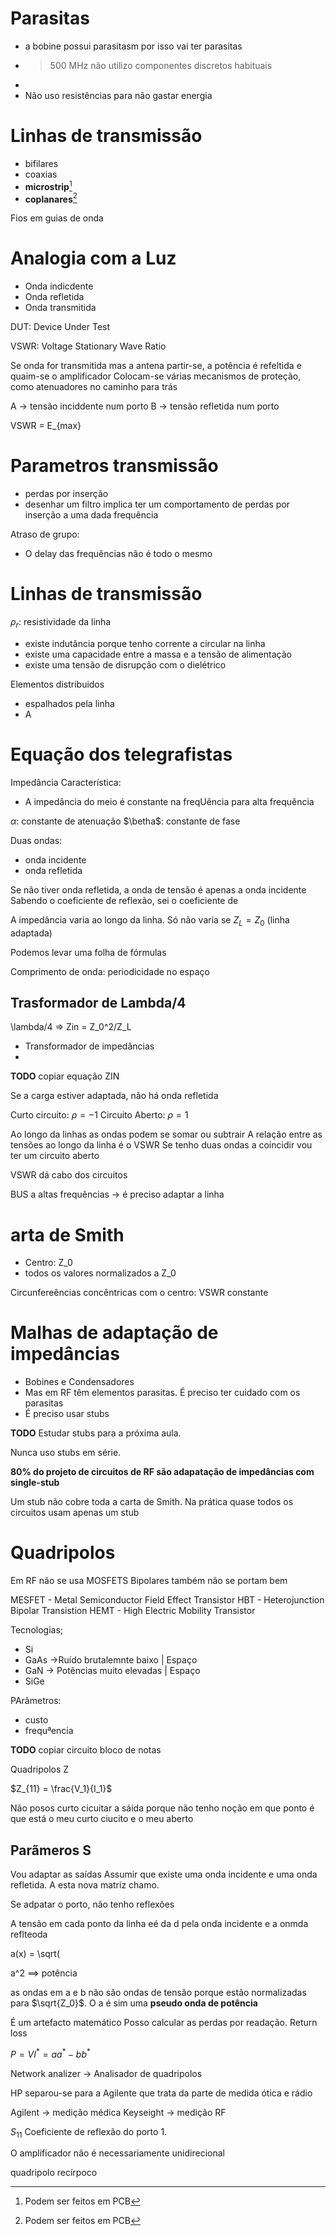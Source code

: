 # Parasitas
- a bobine possui parasitasm por isso vai ter parasitas 
- > 500 MHz não utilizo componentes discretos habituais
-
- Não uso resistências para não gastar energia


# Linhas de transmissão
- bifilares
- coaxias
- **microstrip**[^1]
- **coplanares**[^1]


[^1]: Podem ser feitos em PCB

Fios em guias de onda

# Analogia com a Luz
- Onda indicdente
- Onda refletida
- Onda transmitida


DUT: Device Under Test

VSWR: Voltage Stationary Wave Ratio

Se onda for transmitida mas a antena partir-se, a potência é refeltida e quaim-se o amplificador
Colocam-se várias mecanismos de proteção, como atenuadores no caminho para trás

A -> tensão inciddente num porto
B -> tensão refletida num porto

VSWR = E_{max}

# Parametros transmissão
- perdas por inserção
- desenhar um filtro implica ter um comportamento de perdas por inserção a uma dada frequência


Atraso de grupo:

- O delay das frequências não é todo o mesmo


# Linhas de transmissão
$\rho_r$: resistividade da linha
- existe indutância porque tenho corrente a circular na linha
- existe uma capacidade entre a massa e a tensão de alimentação
- existe uma tensão de disrupção com o dielétrico


Elementos distribuidos
- espalhados pela linha
- A


# Equação dos telegrafistas
Impedância Característica:

- A impedância do meio é constante na freqUência para alta frequência


$\alpha$: constante de atenuação
$\betha$: constante de fase

Duas ondas:

- onda incidente
- onda refletida


Se não tiver onda refletida, a onda de tensão é apenas a onda incidente
Sabendo o coeficiente de reflexão, sei o coeficiente de 

A impedância varia ao longo da linha. Só não varia se $Z_L = Z_0$ (linha adaptada)

Podemos levar uma folha de fórmulas

Comprimento de onda: periodicidade no espaço

## Trasformador de Lambda/4
\lambda/4 => Zin = Z_0^2/Z_L

- Transformador de impedâncias
-
__TODO__ copiar equação ZIN

Se a carga estiver adaptada, não há onda refletida

Curto circuito: $\rho = -1$ 
Circuito Aberto: $\rho = 1$ 

Ao longo da linhas as ondas podem se somar ou subtrair
A relação entre as tensões ao longo da linha é o VSWR
Se tenho duas ondas a coincidir vou ter um circuito aberto

VSWR dá cabo dos circuitos

BUS a altas frequências -> é preciso adaptar a linha

# arta de Smith
- Centro: Z_0
- todos os valores normalizados a Z_0


Circunfereências concêntricas com o centro: VSWR constante

# Malhas de adaptação de impedâncias
- Bobines e Condensadores
- Mas em RF têm elementos parasitas. É preciso ter cuidado com os parasitas
- É preciso usar stubs


__TODO__ Estudar stubs para a próxima aula. 

Nunca uso stubs em série.

**80% do projeto de circuitos de RF são adapatação de impedâncias com single-stub**

Um stub não cobre toda a carta de Smith. Na prática quase todos os circuitos usam apenas um stub

# Quadripolos
Em RF não se usa MOSFETS
Bipolares também não se portam bem

MESFET - Metal Semiconductor Field Effect Transistor
HBT - Heterojunction Bipolar Transistion
HEMT - High Electric Mobility Transistor

Tecnologias;
- Si
- GaAs ->Ruído brutalemnte baixo | Espaço
- GaN -> Potências muito elevadas | Espaço
- SiGe

PArâmetros:
- custo
- frequªencia


__TODO__ copiar circuito bloco de notas

Quadripolos Z

$Z_{11} = \frac{V_1}{I_1}$

Não posos curto cicuitar a sáida porque não tenho noção em que ponto é que está o meu curto ciucito e o meu aberto

## Parãmeros S
Vou adaptar as saídas
Assumir que existe uma onda incidente e uma onda refletida. A esta nova matriz chamo.

Se adpatar o porto, não tenho reflexões


A tensão em cada ponto da linha eé da d pela onda incidente e a onmda reflteoda

a(x) = \sqrt(

a^2 $\implies$ potência

as ondas em a e b não são ondas de tensão porque estão normalizadas para $\sqrt{Z_0}$. O a é sim uma **pseudo onda de potência**

É um artefacto matemático
Posso calcular as perdas por readação. Return loss

$P = V I^* = aa^* - bb^*$

Network analizer -> Analisador de quadripolos

HP separou-se para a Agilente que trata da parte de medida ótica e rádio

Agilent -> medição médica
Keyseight -> medição RF

$S_11$ Coeficiente de reflexão do porto 1.

O amplificador não é necessariamente unidirecional

quadripolo recírpoco
